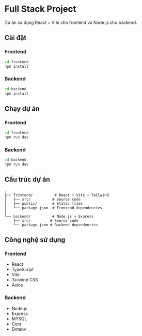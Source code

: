 # Full Stack Project

Dự án sử dụng React + Vite cho frontend và Node.js cho backend.

## Cài đặt

### Frontend
```bash
cd frontend
npm install
```

### Backend
```bash
cd backend
npm install
```

## Chạy dự án

### Frontend
```bash
cd frontend
npm run dev
```

### Backend
```bash
cd backend
npm run dev
```

## Cấu trúc dự án

```
.
├── frontend/          # React + Vite + Tailwind
│   ├── src/          # Source code
│   ├── public/       # Static files
│   └── package.json  # Frontend dependencies
│
└── backend/          # Node.js + Express
    ├── src/         # Source code
    └── package.json # Backend dependencies
```

## Công nghệ sử dụng

### Frontend
- React
- TypeScript
- Vite
- Tailwind CSS
- Axios

### Backend
- Node.js
- Express
- MYSQL
- Cors
- Dotenv 